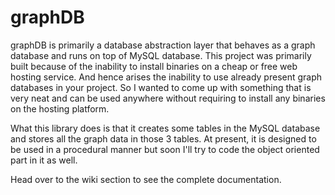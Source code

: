 # graphDB
graphDB is primarily a database abstraction layer that behaves as a graph database and runs on top of MySQL database. This project was primarily built because of the inability to install binaries on a cheap or free web hosting service. And hence arises the inability to use already present graph databases in your project. So I wanted to come up with something that is very neat and can be used anywhere without requiring to install any binaries on the hosting platform.

What this library does is that it creates some tables in the MySQL database and stores all the graph data in those 3 tables. At present, it is designed to be used in a procedural manner but soon I'll try to code the object oriented part in it as well.

Head over to the wiki section to see the complete documentation.
